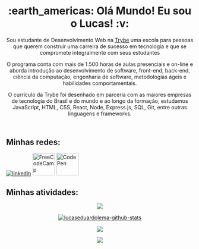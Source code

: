 <header>
    <h1 align="center">:earth_americas: Olá Mundo! Eu sou o Lucas! :v:</h1>
    <div>
      <p>Sou estudante de Desenvolvimento Web na <a href="https://betrybe.com/">Trybe</a> uma escola para pessoas que querem construir uma carreira de sucesso em tecnologia e que se compromete integralmente com seus estudantes</p>
      <p>O programa conta com mais de 1.500 horas de aulas presenciais e on-line e aborda introdução ao desenvolvimento de software, front-end, back-end, ciência da computação, engenharia de software, metodologias ágeis e habilidades comportamentais.</p>
      <p>O currículo da Trybe foi desenhado em parceria com as maiores empresas de tecnologia do Brasil e do mundo e ao longo da formação, estudamos JavaScript, HTML, CSS, React, Node, Express.js, SQL, Git, entre outras linguagens e frameworks.</p>
    </div>
</header>

<section>
    <h2>Minhas redes:</h2>
    <a href="https://www.linkedin.com/in/lucas-eduardo-m-alves/"><img src="https://static-exp1.licdn.com/sc/h/akt4ae504epesldzj74dzred8" alt="linkedin"></a>
    <a href="https://www.freecodecamp.org/lucaseduardolema"><img width="60px" src="https://styles.redditmedia.com/t5_34mfx/styles/communityIcon_odbxo8lc3tv41.png" alt="FreeCodeCamp"></a>
    <a href="https://codepen.io/lucaseduardolema"><img width="60px" src="https://cpwebassets.codepen.io/assets/favicon/favicon-aec34940fbc1a6e787974dcd360f2c6b63348d4b1f4e06c77743096d55480f33.ico" alt="CodePen"></a>
</section>

<section>
    <h2>Minhas atividades:</h2>
    <div align="center">
        <a href="https://github.com/lucaseduardolema/">
            <p><img src="https://activity-graph.herokuapp.com/graph?username=lucaseduardolema&custom_title=Lucas%20Contribution%20Graph&theme=react-dark&hide_border=false&line=d1a01f&point=c58545)"></p>
            <p><img src="https://github-readme-stats.vercel.app/api?username=lucaseduardolema&show_icons=true&theme=radical" alt="lucaseduardolema-github-stats"></p>
            <p><img src="https://github-readme-stats.vercel.app/api/top-langs/?username=lucaseduardolema&layout=compact&show_icons=true&theme=dark"></p>
        </a>
    </div>
</section>

<footer>
    <div align="center">
        <img src="https://komarev.com/ghpvc/?username=lucaseduardolema">
    </div>
</footer>
<!--
**lucaseduardolema/lucaseduardolema** is a ✨ _special_ ✨ repository because its `README.md` (this file) appears on your GitHub profile.

Here are some ideas to get you started:

- 🔭 I’m currently working on ...
- 🌱 I’m currently learning ...
- 👯 I’m looking to collaborate on ...
- 🤔 I’m looking for help with ...
- 💬 Ask me about ...
- 📫 How to reach me: ...
- 😄 Pronouns: ...
- ⚡ Fun fact: ...
-->
